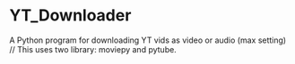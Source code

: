 # YT_Downloader
A Python program for downloading YT vids as video or audio (max setting) //
This uses two library: moviepy and pytube.
